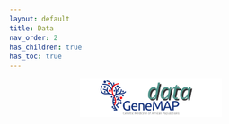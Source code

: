 ```yaml
---
layout: default
title: Data
nav_order: 2
has_children: true
has_toc: true
---
```


<p align="center"><img src="../assets/img/genemap-data-2.svg" height="50%" width="50%"></p>


